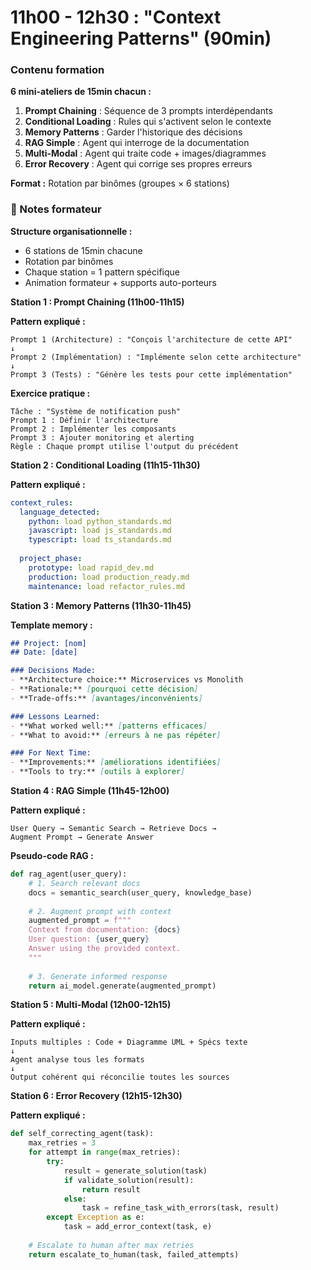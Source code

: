 # 11h00 - 12h30 : "Context Engineering Patterns" (90min)

### Contenu formation

**6 mini-ateliers de 15min chacun :**

1. **Prompt Chaining** : Séquence de 3 prompts interdépendants
2. **Conditional Loading** : Rules qui s'activent selon le contexte
3. **Memory Patterns** : Garder l'historique des décisions
4. **RAG Simple** : Agent qui interroge de la documentation
5. **Multi-Modal** : Agent qui traite code + images/diagrammes
6. **Error Recovery** : Agent qui corrige ses propres erreurs

**Format :** Rotation par binômes (groupes × 6 stations)

### 📝 Notes formateur

**Structure organisationnelle :**
- 6 stations de 15min chacune
- Rotation par binômes 
- Chaque station = 1 pattern spécifique
- Animation formateur + supports auto-porteurs

**Station 1 : Prompt Chaining (11h00-11h15)**

**Pattern expliqué :**
```
Prompt 1 (Architecture) : "Conçois l'architecture de cette API"
↓
Prompt 2 (Implémentation) : "Implémente selon cette architecture"  
↓
Prompt 3 (Tests) : "Génère les tests pour cette implémentation"
```

**Exercice pratique :**
```
Tâche : "Système de notification push"
Prompt 1 : Définir l'architecture
Prompt 2 : Implémenter les composants
Prompt 3 : Ajouter monitoring et alerting
Règle : Chaque prompt utilise l'output du précédent
```

**Station 2 : Conditional Loading (11h15-11h30)**

**Pattern expliqué :**
```yaml
context_rules:
  language_detected:
    python: load python_standards.md
    javascript: load js_standards.md
    typescript: load ts_standards.md
  
  project_phase:
    prototype: load rapid_dev.md
    production: load production_ready.md
    maintenance: load refactor_rules.md
```

**Station 3 : Memory Patterns (11h30-11h45)**

**Template memory :**
```markdown
## Project: [nom]
## Date: [date]

### Decisions Made:
- **Architecture choice:** Microservices vs Monolith
- **Rationale:** [pourquoi cette décision]
- **Trade-offs:** [avantages/inconvénients]

### Lessons Learned:
- **What worked well:** [patterns efficaces]
- **What to avoid:** [erreurs à ne pas répéter]

### For Next Time:
- **Improvements:** [améliorations identifiées]
- **Tools to try:** [outils à explorer]
```

**Station 4 : RAG Simple (11h45-12h00)**

**Pattern expliqué :**
```
User Query → Semantic Search → Retrieve Docs → 
Augment Prompt → Generate Answer
```

**Pseudo-code RAG :**
```python
def rag_agent(user_query):
    # 1. Search relevant docs
    docs = semantic_search(user_query, knowledge_base)
    
    # 2. Augment prompt with context
    augmented_prompt = f"""
    Context from documentation: {docs}
    User question: {user_query}
    Answer using the provided context.
    """
    
    # 3. Generate informed response  
    return ai_model.generate(augmented_prompt)
```

**Station 5 : Multi-Modal (12h00-12h15)**

**Pattern expliqué :**
```
Inputs multiples : Code + Diagramme UML + Spécs texte
↓
Agent analyse tous les formats
↓  
Output cohérent qui réconcilie toutes les sources
```

**Station 6 : Error Recovery (12h15-12h30)**

**Pattern expliqué :**
```python
def self_correcting_agent(task):
    max_retries = 3
    for attempt in range(max_retries):
        try:
            result = generate_solution(task)
            if validate_solution(result):
                return result
            else:
                task = refine_task_with_errors(task, result)
        except Exception as e:
            task = add_error_context(task, e)
    
    # Escalate to human after max retries
    return escalate_to_human(task, failed_attempts)
```
